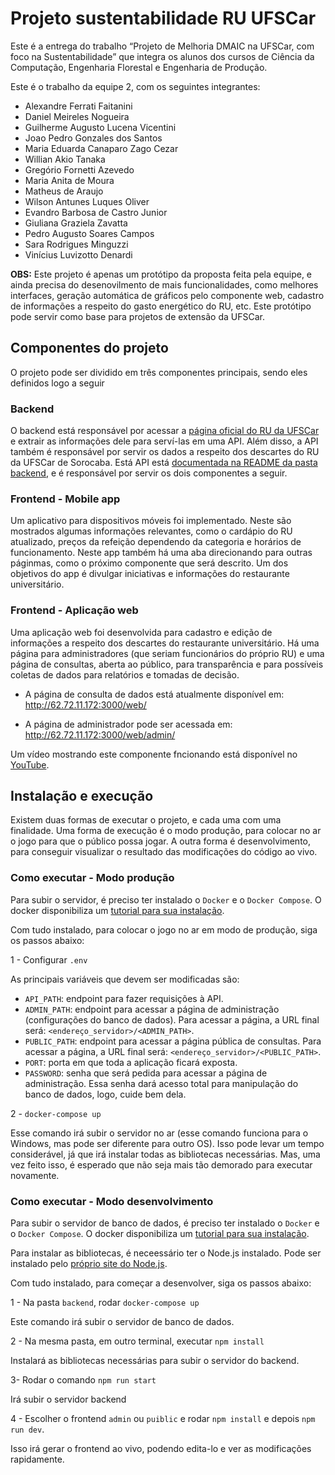 # Projeto sustentabilidade RU UFSCar

Este é a entrega do trabalho “Projeto de Melhoria DMAIC na UFSCar, com foco na Sustentabilidade” que integra os alunos dos cursos de Ciência da Computação, Engenharia Florestal e Engenharia de Produção.

Este é o trabalho da equipe 2, com os seguintes integrantes:
<ul>
    <li>Alexandre Ferrati Faitanini</li>
    <li>Daniel Meireles Nogueira</li>
    <li>Guilherme Augusto Lucena Vicentini</li>
    <li>Joao Pedro Gonzales dos Santos</li>
    <li>Maria Eduarda Canaparo Zago Cezar</li>
    <li>Willian Akio Tanaka</li>
    <li>Gregório Fornetti Azevedo</li>
    <li>Maria Anita de Moura</li>
    <li>Matheus de Araujo</li>
    <li>Wilson Antunes Luques Oliver</li>
    <li>Evandro Barbosa de Castro Junior</li>
    <li>Giuliana Graziela Zavatta </li>
    <li>Pedro Augusto Soares Campos</li>
    <li>Sara Rodrigues Minguzzi</li>
    <li>Vinícius Luvizotto Denardi</li>
</ul>

**OBS:** Este projeto é apenas um protótipo da proposta feita pela equipe, e ainda precisa do desenovilmento de mais funcionalidades, como melhores interfaces, geração automática de gráficos pelo componente web, cadastro de informações
a respeito do gasto energético do RU, etc. Este protótipo pode servir como base para projetos de extensão da UFSCar.

## Componentes do projeto

O projeto pode ser dividido em três componentes principais, sendo eles definidos logo a seguir

### Backend

O backend está responsável por acessar a [página oficial do RU da UFSCar](https://www.proad.ufscar.br/pt-br/servicos/restaurante-universitario) e extrair as informações dele para serví-las em uma API. Além disso, a API também é responsável por servir os dados a respeito
dos descartes do RU da UFSCar de Sorocaba. Está API está [documentada na README da pasta backend](https://github.com/GregorioFornetti/ru-ufscar/blob/main/backend/readme.md), e é responsável por servir os dois componentes a seguir.

### Frontend - Mobile app

Um aplicativo para dispositivos móveis foi implementado. Neste são mostrados algumas informações relevantes, como o cardápio do RU atualizado, preços da refeição dependendo da categoria e horários de funcionamento. Neste app também há uma aba direcionando para outras
páginmas, como o próximo componente que será descrito. Um dos objetivos do app é divulgar iniciativas e informações do restaurante universitário.

### Frontend - Aplicação web

Uma aplicação web foi desenvolvida para cadastro e edição de informações a respeito dos descartes do restaurante universitário. Há uma página para administradores (que seriam funcionários do próprio RU) e uma página de consultas, aberta ao público, para transparência
e para possíveis coletas de dados para relatórios e tomadas de decisão.

- A página de consulta de dados está atualmente disponível em: http://62.72.11.172:3000/web/

- A página de administrador pode ser acessada em: http://62.72.11.172:3000/web/admin/

Um vídeo mostrando este componente fncionando está disponível no [YouTube](https://www.youtube.com/watch?v=QMkddbeLSxE).

## Instalação e execução

Existem duas formas de executar o projeto, e cada uma com uma finalidade. Uma forma de execução é o modo produção, para colocar no ar o jogo para que o público possa jogar. A outra forma é desenvolvimento, para conseguir visualizar o resultado das modificações do código ao vivo.

### Como executar - Modo produção

Para subir o servidor, é preciso ter instalado o `Docker` e o `Docker Compose`. O docker disponibiliza um [tutorial para sua instalação](https://docs.docker.com/desktop/).

Com tudo instalado, para colocar o jogo no ar em modo de produção, siga os passos abaixo:

1 - Configurar `.env`

As principais variáveis que devem ser modificadas são:

  - `API_PATH`: endpoint para fazer requisições à API.
  - `ADMIN_PATH`: endpoint para acessar a página de administração (configurações do banco de dados). Para acessar a página, a URL final será: `<endereço_servidor>/<ADMIN_PATH>`.
  - `PUBLIC_PATH`: endpoint para acessar a página pública de consultas. Para acessar a página, a URL final será: `<endereço_servidor>/<PUBLIC_PATH>`.
  - `PORT`: porta em que toda a aplicação ficará exposta.
  - `PASSWORD`: senha que será pedida para acessar a página de administração. Essa senha dará acesso total para manipulação do banco de dados, logo, cuide bem dela.

2 - `docker-compose up`

Esse comando irá subir o servidor no ar (esse comando funciona para o Windows, mas pode ser diferente para outro OS). Isso pode levar um tempo considerável, já que irá instalar todas as bibliotecas necessárias. Mas, uma vez feito isso, é esperado que não seja mais tão demorado para executar novamente.

### Como executar - Modo desenvolvimento

Para subir o servidor de banco de dados, é preciso ter instalado o `Docker` e o `Docker Compose`. O docker disponibiliza um [tutorial para sua instalação](https://docs.docker.com/desktop/).

Para instalar as bibliotecas, é neceessário ter o Node.js instalado. Pode ser instalado pelo [próprio site do Node.js](https://nodejs.org/en).

Com tudo instalado, para começar a desenvolver, siga os passos abaixo:

1 - Na pasta `backend`, rodar `docker-compose up`

Este comando irá subir o servidor de banco de dados.

2 - Na mesma pasta, em outro terminal, executar `npm install`

Instalará as bibliotecas necessárias para subir o servidor do backend.

3- Rodar o comando `npm run start`

Irá subir o servidor backend

4 - Escolher o frontend `admin` ou `puiblic` e rodar `npm install` e depois `npm run dev`.

Isso irá gerar o frontend ao vivo, podendo edita-lo e ver as modificações rapidamente.

